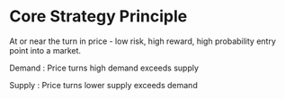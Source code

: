 # Core Strategy Principle

At or near the turn in price - low risk, high reward, high probability entry point into a market.

Demand
: Price turns high
demand exceeds supply

Supply
: Price turns lower
supply exceeds demand

<!--stackedit_data:
eyJoaXN0b3J5IjpbNjMxMDcyMDAxLC0xNjc3MzA4MTI2XX0=
-->